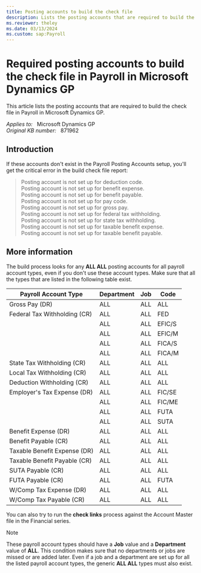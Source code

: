 ```yaml
---
title: Posting accounts to build the check file
description: Lists the posting accounts that are required to build the check file in Payroll in Microsoft Dynamics GP.
ms.reviewer: theley
ms.date: 03/13/2024
ms.custom: sap:Payroll
---
```

# Required posting accounts to build the check file in Payroll in Microsoft Dynamics GP

This article lists the posting accounts that are required to build the check file in Payroll in Microsoft Dynamics GP.

_Applies to:_ &nbsp; Microsoft Dynamics GP  
_Original KB number:_ &nbsp; 871962

## Introduction

If these accounts don't exist in the Payroll Posting Accounts setup, you'll get the critical error in the build check file report:

> Posting account is not set up for deduction code.  
Posting account is not set up for benefit expense.  
Posting account is not set up for benefit payable.  
Posting account is not set up for pay code.  
Posting account is not set up for gross pay.  
Posting account is not set up for federal tax withholding.  
Posting account is not set up for state tax withholding.  
Posting account is not set up for taxable benefit expense.  
Posting account is not set up for taxable benefit payable.

## More information

The build process looks for any **ALL ALL** posting accounts for all payroll account types, even if you don't use these account types. Make sure that all the types that are listed in the following table exist.

|Payroll Account Type|Department|Job|Code|
|---|---|---|---|
|Gross Pay (DR)|ALL|ALL|ALL|
|Federal Tax Withholding (CR)|ALL|ALL|FED|
||ALL|ALL|EFIC/S|
||ALL|ALL|EFIC/M|
||ALL|ALL|FICA/S|
||ALL|ALL|FICA/M|
|State Tax Withholding (CR)|ALL|ALL|ALL|
|Local Tax Withholding (CR)|ALL|ALL|ALL|
|Deduction Withholding (CR)|ALL|ALL|ALL|
|Employer's Tax Expense (DR)|ALL|ALL|FIC/SE|
||ALL|ALL|FIC/ME|
||ALL|ALL|FUTA|
||ALL|ALL|SUTA|
|Benefit Expense (DR)|ALL|ALL|ALL|
|Benefit Payable (CR)|ALL|ALL|ALL|
|Taxable Benefit Expense (DR)|ALL|ALL|ALL|
|Taxable Benefit Payable (CR)|ALL|ALL|ALL|
|SUTA Payable (CR)|ALL|ALL|ALL|
|FUTA Payable (CR)|ALL|ALL|FUTA|
|W/Comp Tax Expense (DR)|ALL|ALL|ALL|
|W/Comp Tax Payable (CR)|ALL|ALL|ALL|
  
  You can also try to run the **check links** process against the Account Master file in the Financial series.

> [!NOTE]
> These payroll account types should have a **Job** value and a **Department** value of **ALL**. This condition makes sure that no departments or jobs are missed or are added later. Even if a job and a department are set up for all the listed payroll account types, the generic **ALL ALL** types must also exist.
